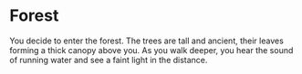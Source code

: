 # Forest

You decide to enter the forest. The trees are tall and ancient, their leaves forming a thick canopy above you. As you walk deeper, you hear the sound of running water and see a faint light in the distance.

